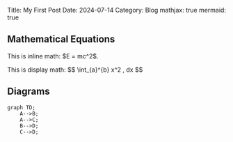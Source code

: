 Title: My First Post
Date: 2024-07-14
Category: Blog
mathjax: true
mermaid: true

## Mathematical Equations

This is inline math: \$E = mc^2\$.

This is display math:
\$\$ \int_{a}^{b} x^2 \, dx \$\$

## Diagrams

```mermaid
graph TD;
    A-->B;
    A-->C;
    B-->D;
    C-->D;
```